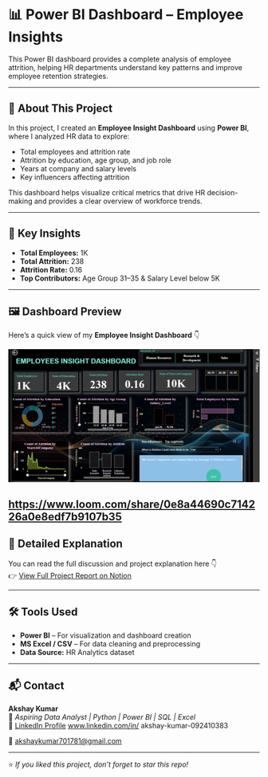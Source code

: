 # 📊 Power BI Dashboard – Employee Insights  

This Power BI dashboard provides a complete analysis of employee attrition, helping HR departments understand key patterns and improve employee retention strategies.  

---

## 📘 About This Project  

In this project, I created an **Employee Insight Dashboard** using **Power BI**, where I analyzed HR data to explore:  
- Total employees and attrition rate  
- Attrition by education, age group, and job role  
- Years at company and salary levels  
- Key influencers affecting attrition  

This dashboard helps visualize critical metrics that drive HR decision-making and provides a clear overview of workforce trends.  

---

## 🧠 Key Insights  

- **Total Employees:** 1K  
- **Total Attrition:** 238  
- **Attrition Rate:** 0.16  
- **Top Contributors:** Age Group 31–35 & Salary Level below 5K  

---

## 🖼️ Dashboard Preview  

Here’s a quick view of my **Employee Insight Dashboard** 👇  

![Employee Insight Dashboard](Dashboard_Screenshots/Screenshot%202025-10-21%20000238.png)

https://www.loom.com/share/0e8a44690c714226a0e8edf7b9107b35
---

## 🔗 Detailed Explanation  

You can read the full discussion and project explanation here 👇  
👉 [View Full Project Report on Notion](https://www.notion.so/Sales-Performance-Dashboard-Power-BI-28e546669c7e80f39973e4e0905ac8b9)

---

## 🛠️ Tools Used  
- **Power BI** – For visualization and dashboard creation  
- **MS Excel / CSV** – For data cleaning and preprocessing  
- **Data Source:** HR Analytics dataset  

---

## 📬 Contact  

**Akshay Kumar**  
💼 *Aspiring Data Analyst | Python | Power BI | SQL | Excel*  
🔗 [LinkedIn Profile](https://www.linkedin.com/) www.linkedin.com/in/
akshay-kumar-092410383
  
📧 akshaykumar701781@gmail.com  

---

⭐ *If you liked this project, don’t forget to star this repo!*









